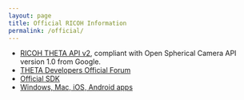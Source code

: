 ```yaml
---
layout: page
title: Official RICOH Information
permalink: /official/
---
```


* [RICOH THETA API v2](https://developers.theta360.com/en/docs/v2/api_reference/), compliant with Open Spherical Camera API version 1.0 from Google.
* [THETA Developers Official Forum](https://developers.theta360.com/en/forums/)
* [Official SDK](https://developers.theta360.com/en/docs/sdk/)
* [Windows, Mac, iOS, Android apps](https://theta360.com/en/support/download/)
